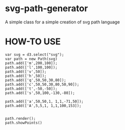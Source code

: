 svg-path-generator
==================

A simple class for a simple creation of svg path language 



HOW-TO USE
==========

```
var svg = d3.select("svg");
var path = new Path(svg)
path.add(['m',200,100]);
path.add(['l',100,100]);
path.add(['v',50]);
path.add(['h',50]);
path.add(['q',50,50,30,80]);
path.add(['c',50,50,30,80,50,90]);
path.add(['t',-50,-50]);
path.add(['s',50,100,-130,-80]);

path.add(['a',50,50,1, 1,1,-71,50]);
path.add(['A',5,5,1, 1,1,100,153]);

  
path.render();
path.showPoints()   
```
